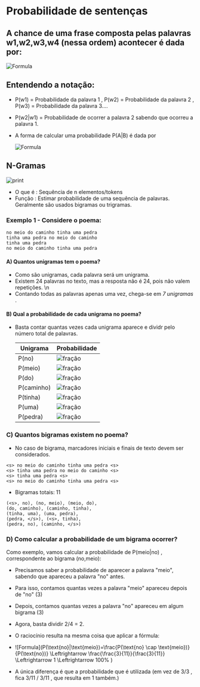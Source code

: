 # Probabilidade de sentenças
## A chance de uma frase composta pelas palavras w1,w2,w3,w4 (nessa ordem) acontecer é dada por:

![Formula](https://latex.codecogs.com/svg.image?\color{white}P(w_1,w_2,w_3,w_4)=P(w_1)\cdot&space;P(w_2\mid&space;w_1)\cdot&space;P(w_3\mid&space;w_1,w_2)\cdot&space;P(w_4\mid&space;w_1,w_2,w_3))

## Entendendo a notação:
- P(w1) = Probabilidade da palavra 1 , P(w2) = Probabilidade da palavra 2 , P(w3) = Probabilidade da palavra 3....
- P(w2|w1) = Probabilidade de ocorrer a palavra 2 sabendo que ocorreu a palavra 1.

- A forma de calcular uma probabilidade P(A|B) é dada por

  ![Formula](https://latex.codecogs.com/svg.image?\color{white}P(A|B)=\frac{P(A\cap&space;B)}{P(A)})

## N-Gramas
![print](https://private-user-images.githubusercontent.com/174112183/349214910-7d2ebcbb-1137-4625-9e93-65039805eadc.png?jwt=eyJhbGciOiJIUzI1NiIsInR5cCI6IkpXVCJ9.eyJpc3MiOiJnaXRodWIuY29tIiwiYXVkIjoicmF3LmdpdGh1YnVzZXJjb250ZW50LmNvbSIsImtleSI6ImtleTUiLCJleHAiOjE3MjExNTE0MjEsIm5iZiI6MTcyMTE1MTEyMSwicGF0aCI6Ii8xNzQxMTIxODMvMzQ5MjE0OTEwLTdkMmViY2JiLTExMzctNDYyNS05ZTkzLTY1MDM5ODA1ZWFkYy5wbmc_WC1BbXotQWxnb3JpdGhtPUFXUzQtSE1BQy1TSEEyNTYmWC1BbXotQ3JlZGVudGlhbD1BS0lBVkNPRFlMU0E1M1BRSzRaQSUyRjIwMjQwNzE2JTJGdXMtZWFzdC0xJTJGczMlMkZhd3M0X3JlcXVlc3QmWC1BbXotRGF0ZT0yMDI0MDcxNlQxNzMyMDFaJlgtQW16LUV4cGlyZXM9MzAwJlgtQW16LVNpZ25hdHVyZT1hNWViYmQwZWY2YmEwYjBlZGQxYmEwZTU4ZDAwNzllMmRhYThkODg2MmZlYmVkYTM4Y2I4NWU2YzMxZDRmYTBlJlgtQW16LVNpZ25lZEhlYWRlcnM9aG9zdCZhY3Rvcl9pZD0wJmtleV9pZD0wJnJlcG9faWQ9MCJ9.aSRIVhi8EWvUj-sL_g4jBtIGudEo4DBQ8emTg65JaPY)

- O que é : Sequência de n elementos/tokens
- Função : Estimar probabilidade de uma sequência de palavras. Geralmente são usados bigramas ou trigramas.

### Exemplo 1 - Considere o poema:

```
no meio do caminho tinha uma pedra
tinha uma pedra no meio do caminho
tinha uma pedra
no meio do caminho tinha uma pedra
```

#### A) Quantos unigramas tem o poema?

- Como são unigramas, cada palavra será um unigrama.
- Existem 24 palavras no texto, mas a resposta não é 24, pois não valem repetições. \n
- Contando todas as palavras apenas uma vez, chega-se em *7 unigramas* .


#### B) Qual a probabilidade de cada unigrama no poema?
- Basta contar quantas vezes cada unigrama aparece e dividr pelo número total de palavras.

    | Unigrama  | Probabilidade                                      |
    |-----------|----------------------------------------------------|
    | P(no)     | ![fração](https://latex.codecogs.com/svg.image?\color{white}\frac{3}{24})     |
    | P(meio)   | ![fração](https://latex.codecogs.com/svg.image?\color{white}\frac{3}{24})     |
    | P(do)     | ![fração](https://latex.codecogs.com/svg.image?\color{white}\frac{3}{24})     |
    | P(caminho)| ![fração](https://latex.codecogs.com/svg.image?\color{white}\frac{3}{24})     |
    | P(tinha)  | ![fração](https://latex.codecogs.com/svg.image?\color{white}\frac{4}{24})     |
    | P(uma)    | ![fração](https://latex.codecogs.com/svg.image?\color{white}\frac{4}{24})     |
    | P(pedra)  | ![fração](https://latex.codecogs.com/svg.image?\color{white}\frac{4}{24})     |


### C) Quantos bigramas existem no poema?
- No caso de bigrama, marcadores iniciais e finais de texto devem ser considerados.
```
<s> no meio do caminho tinha uma pedra <s>
<s> tinha uma pedra no meio do caminho <s>
<s> tinha uma pedra <s>
<s> no meio do caminho tinha uma pedra <s>
```

- Bigramas totais: 11
```
(<s>, no), (no, meio), (meio, do),
(do, caminho), (caminho, tinha),
(tinha, uma), (uma, pedra),
(pedra, </s>), (<s>, tinha),
(pedra, no), (caminho, </s>)
```

### D) Como calcular a probabilidade de um bigrama ocorrer?
Como exemplo, vamos calcular a probabilidade de P(meio|no) , correspondente ao bigrama (no,meio):
- Precisamos saber a probabilidade de aparecer a palavra "meio", sabendo que apareceu a palavra "no" antes.
- Para isso, contamos quantas vezes a palavra "meio" apareceu depois de "no" (3)
- Depois, contamos quantas vezes a palavra "no" apareceu em algum bigrama (3)
- Agora, basta dividir 2/4 = 2.
- O raciocínio resulta na mesma coisa que aplicar a fórmula:

- ![Formula](P(\text{no}|\text{meio})=\frac{P(\text{no} \cap \text{meio})}{P(\text{no})} \Leftrightarrow \frac{\frac{3}{11}}{\frac{3}{11}} \Leftrightarrow 1 \Leftrightarrow 100\% )


- A única diferença é que a probabilidade que é utilizada (em vez de 3/3 , fica 3/11 / 3/11 , que resulta em 1 também.)

